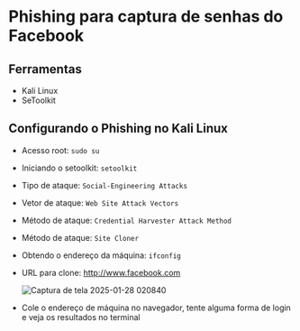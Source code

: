 # Phishing para captura de senhas do Facebook

## Ferramentas

- Kali Linux
- SeToolkit

## Configurando o Phishing no Kali Linux 
- Acesso root: ``` sudo su ```
- Iniciando o setoolkit: ``` setoolkit ```
- Tipo de ataque: ``` Social-Engineering Attacks ```
- Vetor de ataque: ``` Web Site Attack Vectors ```
- Método de ataque: ```Credential Harvester Attack Method ```
- Método de ataque: ``` Site Cloner ```
- Obtendo o endereço da máquina: ``` ifconfig ```
- URL para clone: http://www.facebook.com

  ![Captura de tela 2025-01-28 020840](https://github.com/user-attachments/assets/e57a0a80-44eb-4aa5-ace1-72383979b6d4)

- Cole  o endereço de máquina no navegador, tente alguma forma de login e veja os resultados no terminal 
